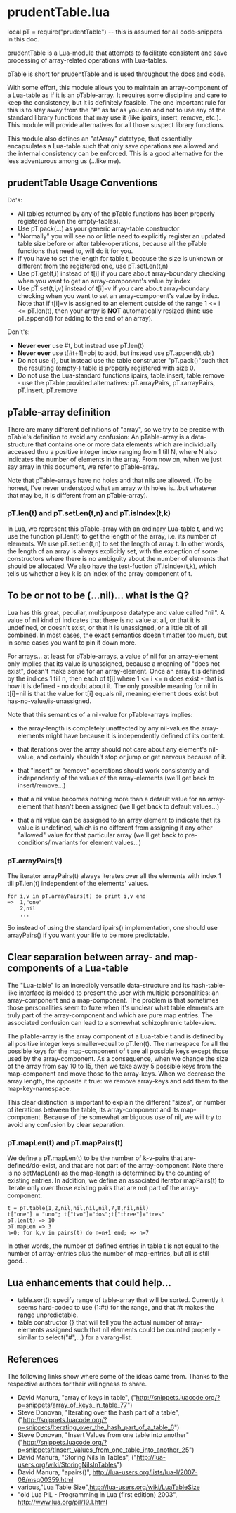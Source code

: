 prudentTable.lua
================

local pT = require("prudentTable")  -- this is assumed for all code-snippets in this doc.

prudentTable is a Lua-module that attempts to facilitate consistent and save processing of array-related operations with Lua-tables.

pTable is short for prudentTable and is used throughout the docs and code.

With some effort, this module allows you to maintain an array-component of a Lua-table as if it is an pTable-array. It requires some discipline and care to keep the consistency, but it is definitely feasible. The one important rule for this is to stay away from the "#" as far as you can and not to use any of the standard library functions that may use it (like ipairs, insert, remove, etc.). This module will provide alternatives for all those suspect library functions.

This module also defines an "atArray" datatype, that essentially encapsulates a Lua-table such that only save operations are allowed and the internal consistency can be enforced. This is a good alternative for the less adventurous among us (...like me).

prudentTable Usage Conventions
-------------------------

Do's:

*  All tables returned by any of the pTable functions has been properly registered (even the empty-tables).
*  Use pT.pack(...) as your generic array-table constructor
*  "Normally" you will see no or little need to explicitly register an updated table size before or after table-operations, because all the pTable functions that need to, will do it for you.
*  If you have to set the length for table t, because the size is unknown or different from the registered one, use pT.setLen(t,n)
*  Use pT.get(t,i) instead of t[i] if you care about array-boundary checking when you want to get an array-component's value by index
*  Use pT.set(t,i,v) instead of t[i]=v if you care about array-boundary checking when you want to set an array-component's value by index. Note that if t[i]=v is assigned to an element outside of the range 1 <= i <= pT.len(t), then your array is **NOT** automatically resized (hint: use pT.append() for adding to the end of an array).

Don't's:

*  **Never ever** use #t, but instead use pT.len(t)
*  **Never ever** use t[#t+1]=obj to add, but instead use pT.append(t,obj)
*  Do not use {}, but instead use the table constructer "pT.pack()"such that the resulting (empty-) table is properly registered with size 0.
*  Do not use the Lua-standard functions ipairs, table.insert, table.remove - use the pTable provided alternatives: pT.arrayPairs, pT.rarrayPairs, pT.insert, pT.remove

pTable-array definition
-----------------------------

There are many different definitions of "array", so we try to be precise with pTable's definition to avoid any confusion: An pTable-array is a data-structure that contains one or more data elements which are individually accessed thru a positive integer index ranging from 1 till N, where N also indicates the number of elements in the array. From now on, when we just say array in this document, we refer to pTable-array.

Note that pTable-arrays have no holes and that nils are allowed. (To be honest, I've never understood what an array with holes is...but whatever that may be, it is different from an pTable-array).

### pT.len(t) and pT.setLen(t,n) and pT.isIndex(t,k)
In Lua, we represent this pTable-array with an ordinary Lua-table t, and we use the function pT.len(t) to get the length of the array, i.e. its number of elements. We use pT.setLen(t,n) to set the length of array t. In other words, the length of an array is always explicitly set, with the exception of some constructors where there is no ambiguity about the number of elements that should be allocated.
We also have the test-fuction pT.isIndex(t,k), which tells us whether a key k is an index of the array-component of t.

To be or not to be (...nil)... what is the Q?
---------------------------------------------

Lua has this great, peculiar, multipurpose datatype and value called "nil". A value of nil kind of indicates that there is no value at all, or that it is undefined, or doesn't exist, or that it is unassigned, or a little bit of all combined. In most cases, the exact semantics doesn't matter too much, but in some cases you want to pin it down more. 

For arrays... at least for pTable-arrays, a value of nil for an array-element only implies that its value is unassigned, because a meaning of "does not exist", doesn't make sense for an array-element. Once an array t is defined by the indices 1 till n, then each of t[i] where 1 <= i <= n does exist - that is how it is defined - no doubt about it. The only possible meaning for nil in t[i]=nil is that the value for t[i] equals nil, meaning element does exist but has-no-value/is-unassigned.

Note that this semantics of a nil-value for pTable-arrays implies:

*  the array-length is completely unaffected by any nil-values the array-elements might have because it is independently defined of its content.

*  that iterations over the array should not care about any element's nil-value, and certainly shouldn't stop or jump or get nervous because of it.

*  that "insert" or "remove" operations should work consistently and independently of the values of the array-elements (we'll get back to insert/remove...)

*  that a nil value becomes nothing more than a default value for an array-element that hasn't been assigned (we'll get back to default values...)

*  that a nil value can be assigned to an array element to indicate that its value is undefined, which is no different from assigning it any other "allowed" value for that particular array (we'll get back to pre-conditions/invariants for element values...)

### pT.arrayPairs(t)
The iterator arrayPairs(t) always iterates over all the elements with index 1 till pT.len(t) independent of the elements' values.

	for i,v in pT.arrayPairs(t) do print i,v end
	=>  1,"one"
	    2,nil
	    ...
	
So instead of using the standard ipairs() implementation, one should use arrayPairs() if you want your life to be more predictable.

Clear separation between array- and map-components of a Lua-table
-----------------------------------------------------------------

The "Lua-table" is an incredibly versatile data-structure and its hash-table-like interface is molded to present the user with multiple personalities: an array-component and a map-component. The problem is that sometimes those personalities seem to fuze when it's unclear what table elements are truly part of the array-component and which are pure map entries. The associated confusion can lead to a somewhat schizophrenic table-view. 

The pTable-array is the array component of a Lua-table t and is defined by all positive integer keys smaller-equal to pT.len(t). The namespace for all the possible keys for the map-component of t are all possible keys except those used by the array-component. 
As a consequence, when we change the size of the array from say 10 to 15, then we take away 5 possible keys from the map-component and move those to the array-keys. When we decrease the array length, the opposite it true: we remove array-keys and add them to the map-key-namespace.

This clear distinction is important to explain the different "sizes", or number of iterations between the table, its array-component and its map-component. Because of the somewhat ambiguous use of nil, we will try to avoid any confusion by clear separation.

### pT.mapLen(t) and pT.mapPairs(t)
We define a pT.mapLen(t) to be the number of k-v-pairs that are-defined/do-exist, and that are not part of the array-component. Note there is no setMapLen() as the map-length is determined by the counting of existing entries.
In addition, we define an associated iterator mapPairs(t) to iterate only over those existing pairs that are not part of the array-component.

    t = pT.table(1,2,nil,nil,nil,nil,7,8,nil,nil)
    t["one"] = "uno"; t["two"]="dos";t["three"]="tres"
    pT.len(t) => 10
    pT.mapLen => 3
    n=0; for k,v in pairs(t) do n=n+1 end; => n=7

In other words, the number of defined entries in table t is not equal to the number of array-entries plus the number of map-entries, but all is still good...

Lua enhancements that could help...
-----------------------------------

*  table.sort(): specify range of table-array that will be sorted. Currently it seems hard-coded to use (1:#t) for the range, and that #t makes the range unpredictable.
*  table constructor {} that will tell you the actual number of array-elements assigned such that nil elements could be counted properly - similar to select("#",...) for a vararg-list.


References
----------
The following links show where some of the ideas came from. Thanks to the respective authors for their willingness to share.

*  David Manura, "array of keys in table", ("http://snippets.luacode.org/?p=snippets/array_of_keys_in_table_77")
*  Steve Donovan, "Iterating over the hash part of a table", ("http://snippets.luacode.org/?p=snippets/Iterating_over_the_hash_part_of_a_table_6") 
*  Steve Donovan, "Insert Values from one table into another" ("http://snippets.luacode.org/?p=snippets/tInsert_Values_from_one_table_into_another_25")
*  David Manura, "Storing Nils In Tables", ("http://lua-users.org/wiki/StoringNilsInTables")
*  David Manura, "apairs()", http://lua-users.org/lists/lua-l/2007-08/msg00359.html
* various,"Lua Table Size",http://lua-users.org/wiki/LuaTableSize
*  "old Lua PIL - Programming in Lua (first edition) 2003", http://www.lua.org/pil/19.1.html
